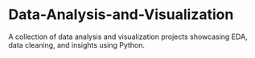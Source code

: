 # Data-Analysis-and-Visualization
A collection of data analysis and visualization projects showcasing EDA, data cleaning, and insights using Python.
